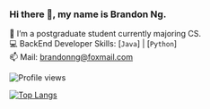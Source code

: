 ### Hi there 👋, my name is Brandon Ng.

🔭 I’m a postgraduate student currently majoring CS.  
💻 BackEnd Developer Skills: [`Java`] | [`Python`]   
📫 Mail: brandonng@foxmail.com  

![Profile views](https://gpvc.arturio.dev/brandon0824)  

[![Top Langs](https://github-readme-stats.vercel.app/api/top-langs/?username=brandon0824&layout=compact)](https://github.com/brandon0824)
